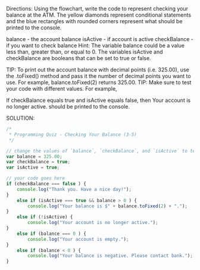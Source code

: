 Directions:
Using the flowchart, write the code to represent checking your balance at the ATM. The yellow diamonds represent conditional statements and the blue rectangles with rounded corners represent what should be printed to the console.

balance - the account balance
isActive - if account is active
checkBalance - if you want to check balance
Hint: The variable balance could be a value less than, greater than, or equal to 0. The variables isActive and checkBalance are booleans that can be set to true or false.

TIP: To print out the account balance with decimal points (i.e. 325.00), use the .toFixed() method and pass it the number of decimal points you want to use. For example, balance.toFixed(2) returns 325.00.
TIP: Make sure to test your code with different values. For example,

If checkBalance equals true and isActive equals false, then Your account is no longer active. should be printed to the console.

SOLUTION:
```javascript
/*
 * Programming Quiz - Checking Your Balance (3-5)
 */

// change the values of `balance`, `checkBalance`, and `isActive` to test your code
var balance = 325.00;
var checkBalance = true;
var isActive = true;

// your code goes here
if (checkBalance === false ) {
    console.log("Thank you. Have a nice day!");
}
    else if (isActive === true && balance > 0 ) {
        console.log("Your balance is $" + balance.toFixed(2) + ".");
}
    else if (!isActive) {
        console.log("Your account is no longer active.");
}
    else if (balance === 0 ) {
        console.log("Your account is empty.");
}
    else if (balance < 0 ) {
        console.log("Your balance is negative. Please contact bank.");
}
